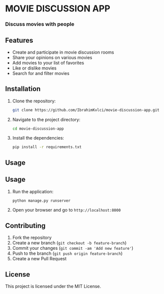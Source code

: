 # MOVIE DISCUSSION APP
### Discuss movies with people

## Features

- Create and participate in movie discussion rooms
- Share your opinions on various movies
- Add movies to your list of favorites
- Like or dislike movies
- Search for and filter movies

## Installation

1. Clone the repository:
    ```bash
    git clone https://github.com/IbrahimKvlci/movie-discussion-app.git
    ```
2. Navigate to the project directory:
    ```bash
    cd movie-discussion-app
    ```
3. Install the dependencies:
    ```bash
    pip install -r requirements.txt
    ```

## Usage

## Usage

1. Run the application:
    ```bash
    python manage.py runserver
    ```
2. Open your browser and go to `http://localhost:8000`

## Contributing

1. Fork the repository
2. Create a new branch (`git checkout -b feature-branch`)
3. Commit your changes (`git commit -am 'Add new feature'`)
4. Push to the branch (`git push origin feature-branch`)
5. Create a new Pull Request

## License

This project is licensed under the MIT License.